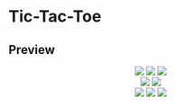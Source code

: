 # Tic-Tac-Toe



## Preview
<div align="center">
  <img src="https://github.com/liamblaschka/image-repo/blob/main/Tic-Tac-Toe/X_win.png">
  <img src="https://github.com/liamblaschka/image-repo/blob/main/Tic-Tac-Toe/O_win.png">
  <img src="https://github.com/liamblaschka/image-repo/blob/main/Tic-Tac-Toe/Draw.png">
  <br>
  <img src="https://github.com/liamblaschka/image-repo/blob/main/Tic-Tac-Toe/X_first.png">
  <img src="https://github.com/liamblaschka/image-repo/blob/main/Tic-Tac-Toe/O_first.png">
  <br>
  <img src="https://github.com/liamblaschka/image-repo/blob/main/Tic-Tac-Toe/move_history1.png">
  <img src="https://github.com/liamblaschka/image-repo/blob/main/Tic-Tac-Toe/move_history2.png">
  <img src="https://github.com/liamblaschka/image-repo/blob/main/Tic-Tac-Toe/move_history3.png">
</div>
